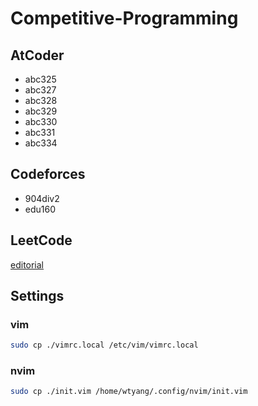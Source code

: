 # Competitive-Programming

## AtCoder

* abc325
* abc327
* abc328
* abc329
* abc330
* abc331
* abc334

## Codeforces

* 904div2
* edu160

## LeetCode

[editorial](LeetCode/editorial.md)

## Settings

### vim

```bash
sudo cp ./vimrc.local /etc/vim/vimrc.local
```

### nvim

```bash
sudo cp ./init.vim /home/wtyang/.config/nvim/init.vim
```
